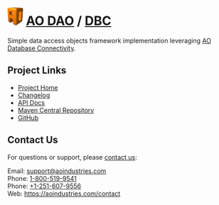 # [<img src="ao-logo.png" alt="AO Logo" width="35" height="40">](https://aoindustries.com/) [AO DAO](https://aoindustries.com/ao-dao/) / [DBC](https://aoindustries.com/ao-dao/dbc/)
Simple data access objects framework implementation leveraging [AO Database Connectivity](https://aoindustries.com/ao-dbc/).

## Project Links
* [Project Home](https://aoindustries.com/ao-dao/dbc/)
* [Changelog](https://aoindustries.com/ao-dao/dbc/changelog)
* [API Docs](https://aoindustries.com/ao-dao/dbc/apidocs/)
* [Maven Central Repository](https://search.maven.org/#search%7Cgav%7C1%7Cg:%22com.aoindustries%22%20AND%20a:%22ao-dao-dbc%22)
* [GitHub](https://github.com/aoindustries/ao-dao-dbc)

## Contact Us
For questions or support, please [contact us](https://aoindustries.com/contact):

Email: [support@aoindustries.com](mailto:support@aoindustries.com)  
Phone: [1-800-519-9541](tel:1-800-519-9541)  
Phone: [+1-251-607-9556](tel:+1-251-607-9556)  
Web: https://aoindustries.com/contact
